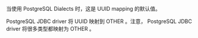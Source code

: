 当使用 PostgreSQL Dialects 时，这是 UUID mapping 的默认值。


PostgreSQL JDBC driver 将 UUID 映射到 OTHER 。注意， PostgreSQL JDBC driver 将很多类型都映射为 OTHER 。
